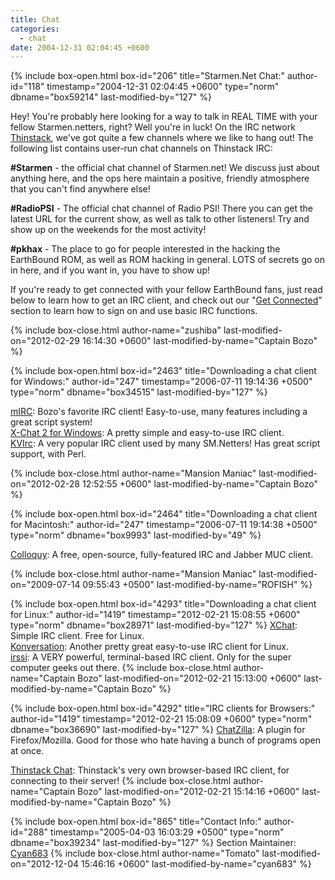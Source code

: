 ```yaml
---
title: Chat
categories:
  - chat
date: 2004-12-31 02:04:45 +0600
---
```

{% include box-open.html box-id="206" title="Starmen.Net Chat:" author-id="118" timestamp="2004-12-31 02:04:45 +0600" type="norm" dbname="box59214" last-modified-by="127" %}
<p>Hey! You're probably here looking for a way to talk in REAL TIME with your fellow Starmen.netters, right? Well you're in luck! On the IRC network <a href="http://thinstack.net">Thinstack</a>, we've got quite a few channels where we like to hang out! The following list contains user-run chat channels on Thinstack IRC:</p>

<p>
<b>#Starmen</b> - the official chat channel of Starmen.net! We discuss just about anything here, and the ops here maintain a positive, friendly atmosphere that you can't find anywhere else!
</p>

<p><b>#RadioPSI</b> - The official chat channel of Radio PSI! There you can get the latest URL for the current show, as well as talk to other listeners! Try and show up on the weekends for the most activity!
</p>

<p><b>#pkhax</b> - The place to go for people interested in the hacking the EarthBound ROM, as well as ROM hacking in general. LOTS of secrets go on in here, and if you want in, you have to show up!
</p>

<p>
If you're ready to get connected with your fellow EarthBound fans, just read below to learn how to get an IRC client, and check out our "<a href="http://starmen.net/chat/getconnected.php">Get Connected</a>" section to learn how to sign on and use basic IRC functions.
</p>
{% include box-close.html author-name="zushiba" last-modified-on="2012-02-29 16:14:30 +0600" last-modified-by-name="Captain Bozo" %}

{% include box-open.html box-id="2463" title="Downloading a chat client for Windows:" author-id="247" timestamp="2006-07-11 19:14:36 +0500" type="norm" dbname="box34515" last-modified-by="127" %}
<p>
<a href="http://www.mirc.com" target="_blank">mIRC</a>: Bozo's favorite IRC client! Easy-to-use, many features including a great script system!<br />
<a href="http://www.silverex.org/">X-Chat 2 for Windows</a>: A pretty simple and easy-to-use IRC client.<br/>
<a href="http://www.kvirc.net/">KVIrc</a>: A very popular IRC client used by many SM.Netters! Has great script support, with Perl.
</p>
{% include box-close.html author-name="Mansion Maniac" last-modified-on="2012-02-28 12:52:55 +0600" last-modified-by-name="Captain Bozo" %}

{% include box-open.html box-id="2464" title="Downloading a chat client for Macintosh:" author-id="247" timestamp="2006-07-11 19:14:38 +0500" type="norm" dbname="box9993" last-modified-by="49" %}
<p><a href="http://colloquy.info/" target="_blank">Colloquy</a>: A free, open-source, fully-featured IRC and Jabber MUC client.<br />
</p>
{% include box-close.html author-name="Mansion Maniac" last-modified-on="2009-07-14 09:55:43 +0500" last-modified-by-name="ROFISH" %}

{% include box-open.html box-id="4293" title="Downloading a chat client for Linux:" author-id="1419" timestamp="2012-02-21 15:08:55 +0600" type="norm" dbname="box28971" last-modified-by="127" %}
<a href="http://xchat.org/">XChat</a>: Simple IRC client. Free for Linux.<br/>
<a href="http://konversation.kde.org/">Konversation</a>: Another pretty great easy-to-use IRC client for Linux.<br/>
<a href="http://irssi.org/">irssi</a>: A VERY powerful, terminal-based IRC client. Only for the super computer geeks out there.
{% include box-close.html author-name="Captain Bozo" last-modified-on="2012-02-21 15:13:00 +0600" last-modified-by-name="Captain Bozo" %}

{% include box-open.html box-id="4292" title="IRC clients for Browsers:" author-id="1419" timestamp="2012-02-21 15:08:09 +0600" type="norm" dbname="box36690" last-modified-by="127" %}
<a href="https://addons.mozilla.org/en-US/firefox/addon/16" target="_blank">ChatZilla</a>: A plugin for Firefox/Mozilla. Good for those who hate having a bunch of programs open at once.<br />

<a href="http://chat.thinstack.net/">Thinstack Chat</a>: Thinstack's very own browser-based IRC client, for connecting to their server!
{% include box-close.html author-name="Captain Bozo" last-modified-on="2012-02-21 15:14:16 +0600" last-modified-by-name="Captain Bozo" %}

{% include box-open.html box-id="865" title="Contact Info:" author-id="288" timestamp="2005-04-03 16:03:29 +0500" type="norm" dbname="box39234" last-modified-by="127" %}
<table1 />
Section Maintainer:
<table2 />
 <a href="http://forum.starmen.net/members/5884">Cyan683</a>
<table3 />
{% include box-close.html author-name="Tomato" last-modified-on="2012-12-04 15:46:16 +0600" last-modified-by-name="cyan683" %}
